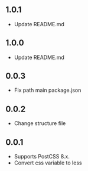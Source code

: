 ## 1.0.1
- Update README.md
## 1.0.0
- Update README.md
## 0.0.3
- Fix path main package.json
## 0.0.2
- Change structure file
## 0.0.1
- Supports PostCSS 8.x.
- Convert css variable to less
